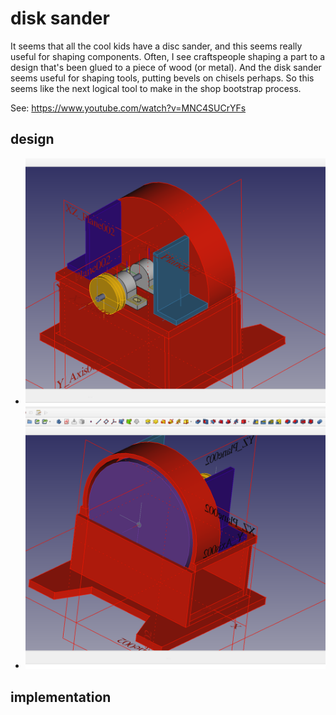 # disk sander

It seems that all the cool kids have a disc sander, and this seems really useful for shaping
components. Often, I see craftspeople shaping a part to a design that's been glued to a piece
of wood (or metal). And the disk sander seems useful for shaping tools, putting bevels on chisels
perhaps. So this seems like the next logical tool to make in the shop bootstrap process.

See: https://www.youtube.com/watch?v=MNC4SUCrYFs

## design

* ![backside.png](./photos/backside.png)
* ![frontside.png](./photos/frontside.png)


## implementation

